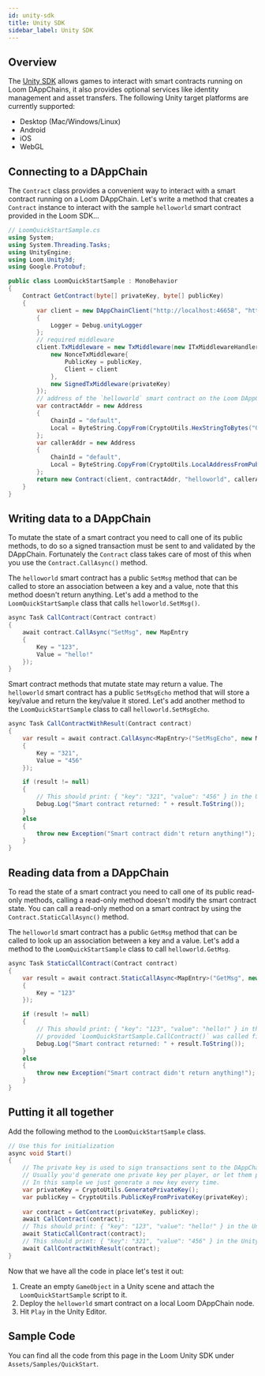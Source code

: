```yaml
---
id: unity-sdk
title: Unity SDK
sidebar_label: Unity SDK
---
```


## Overview

The [Unity SDK](http://github.com/loomnetwork/unity3d-sdk) allows games to interact with smart
contracts running on Loom DAppChains, it also provides optional services like identity management
and asset transfers. The following Unity target platforms are currently supported:

- Desktop (Mac/Windows/Linux)
- Android
- iOS
- WebGL

## Connecting to a DAppChain

The `Contract` class provides a convenient way to interact with a smart contract running on a Loom
DAppChain. Let's write a method that creates a `Contract` instance to interact with the sample
`helloworld` smart contract provided in the Loom SDK...

```csharp
// LoomQuickStartSample.cs
using System;
using System.Threading.Tasks;
using UnityEngine;
using Loom.Unity3d;
using Google.Protobuf;

public class LoomQuickStartSample : MonoBehavior
{
    Contract GetContract(byte[] privateKey, byte[] publicKey)
    {
        var client = new DAppChainClient("http://localhost:46658", "http://localhost:47000")
        {
            Logger = Debug.unityLogger
        };
        // required middleware
        client.TxMiddleware = new TxMiddleware(new ITxMiddlewareHandler[]{
            new NonceTxMiddleware{
                PublicKey = publicKey,
                Client = client
            },
            new SignedTxMiddleware(privateKey)
        });
        // address of the `helloworld` smart contract on the Loom DAppChain
        var contractAddr = new Address
        {
            ChainId = "default",
            Local = ByteString.CopyFrom(CryptoUtils.HexStringToBytes("0x005B17864f3adbF53b1384F2E6f2120c6652F779"))
        };
        var callerAddr = new Address
        {
            ChainId = "default",
            Local = ByteString.CopyFrom(CryptoUtils.LocalAddressFromPublicKey(publicKey))
        };
        return new Contract(client, contractAddr, "helloworld", callerAddr);
    }
}
```

## Writing data to a DAppChain

To mutate the state of a smart contract you need to call one of its public methods, to do so a
signed transaction must be sent to and validated by the DAppChain. Fortunately the `Contract` class
takes care of most of this when you use the `Contract.CallAsync()` method.

The `helloworld` smart contract has a public `SetMsg` method that can be called to store an
association between a key and a value, note that this method doesn't return anything. Let's add a
method to the `LoomQuickStartSample` class that calls `helloworld.SetMsg()`.

```csharp
async Task CallContract(Contract contract)
{
    await contract.CallAsync("SetMsg", new MapEntry
    {
        Key = "123",
        Value = "hello!"
    });
}
```

Smart contract methods that mutate state may return a value. The `helloworld` smart contract has
a public `SetMsgEcho` method that will store a key/value and return the key/value it stored. Let's
add another method to the `LoomQuickStartSample` class to call `helloworld.SetMsgEcho`.

```csharp
async Task CallContractWithResult(Contract contract)
{
    var result = await contract.CallAsync<MapEntry>("SetMsgEcho", new MapEntry
    {
        Key = "321",
        Value = "456"
    });

    if (result != null)
    {
        // This should print: { "key": "321", "value": "456" } in the Unity console window.
        Debug.Log("Smart contract returned: " + result.ToString());
    }
    else
    {
        throw new Exception("Smart contract didn't return anything!");
    }
}
```

## Reading data from a DAppChain

To read the state of a smart contract you need to call one of its public read-only methods, calling
a read-only method doesn't modify the smart contract state. You can call a read-only method on a
smart contract by using the `Contract.StaticCallAsync()` method.

The `helloworld` smart contract has a public `GetMsg` method that can be called to look up an
association between a key and a value. Let's add a method to the `LoomQuickStartSample` class to
call `helloworld.GetMsg`.

```csharp
async Task StaticCallContract(Contract contract)
{
    var result = await contract.StaticCallAsync<MapEntry>("GetMsg", new MapEntry
    {
        Key = "123"
    });

    if (result != null)
    {
        // This should print: { "key": "123", "value": "hello!" } in the Unity console window
        // provided `LoomQuickStartSample.CallContract()` was called first.
        Debug.Log("Smart contract returned: " + result.ToString());
    }
    else
    {
        throw new Exception("Smart contract didn't return anything!");
    }
}
```

## Putting it all together

Add the following method to the `LoomQuickStartSample` class.

```csharp
// Use this for initialization
async void Start()
{
    // The private key is used to sign transactions sent to the DAppChain.
    // Usually you'd generate one private key per player, or let them provide their own.
    // In this sample we just generate a new key every time.
    var privateKey = CryptoUtils.GeneratePrivateKey();
    var publicKey = CryptoUtils.PublicKeyFromPrivateKey(privateKey);
  
    var contract = GetContract(privateKey, publicKey);
    await CallContract(contract);
    // This should print: { "key": "123", "value": "hello!" } in the Unity console window
    await StaticCallContract(contract);
    // This should print: { "key": "321", "value": "456" } in the Unity console window
    await CallContractWithResult(contract);
}
```

Now that we have all the code in place let's test it out:
1. Create an empty `GameObject` in a Unity scene and attach the `LoomQuickStartSample` script to it.
2. Deploy the `helloworld` smart contract on a local Loom DAppChain node.
3. Hit `Play` in the Unity Editor.

## Sample Code

You can find all the code from this page in the Loom Unity SDK under `Assets/Samples/QuickStart`.
